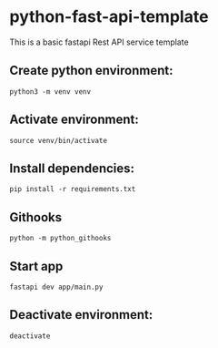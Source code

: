 # python-fast-api-template
This is a basic fastapi Rest API service template

## Create python environment:

```
python3 -m venv venv
```

## Activate environment:

```
source venv/bin/activate
```

## Install dependencies:

```
pip install -r requirements.txt
```

##  Githooks

```
python -m python_githooks
```

## Start app

```
fastapi dev app/main.py
```

## Deactivate environment:

```
deactivate
```